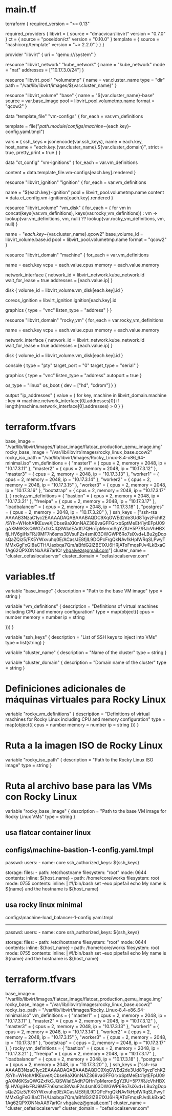 # main.tf
terraform {
  required_version = ">= 0.13"

  required_providers {
    libvirt = {
      source  = "dmacvicar/libvirt"
      version = "0.7.0"
    }
    ct = {
      source  = "poseidon/ct"
      version = "0.10.0"
    }
    template = {
      source  = "hashicorp/template"
      version = "~> 2.2.0"
    }
  }
}

provider "libvirt" {
  uri = "qemu:///system"
}

resource "libvirt_network" "kube_network" {
  name      = "kube_network"
  mode      = "nat"
  addresses = ["10.17.3.0/24"]
}

resource "libvirt_pool" "volumetmp" {
  name = var.cluster_name
  type = "dir"
  path = "/var/lib/libvirt/images/${var.cluster_name}"
}

resource "libvirt_volume" "base" {
  name   = "${var.cluster_name}-base"
  source = var.base_image
  pool   = libvirt_pool.volumetmp.name
  format = "qcow2"
}

data "template_file" "vm-configs" {
  for_each = var.vm_definitions

  template = file("${path.module}/configs/machine-${each.key}-config.yaml.tmpl")

  vars = {
    ssh_keys     = jsonencode(var.ssh_keys),
    name         = each.key,
    host_name    = "${each.key}.${var.cluster_name}.${var.cluster_domain}",
    strict       = true,
    pretty_print = true
  }
}

data "ct_config" "vm-ignitions" {
  for_each = var.vm_definitions

  content = data.template_file.vm-configs[each.key].rendered
}

resource "libvirt_ignition" "ignition" {
  for_each = var.vm_definitions

  name    = "${each.key}-ignition"
  pool    = libvirt_pool.volumetmp.name
  content = data.ct_config.vm-ignitions[each.key].rendered
}

resource "libvirt_volume" "vm_disk" {
  for_each = { for vm in concat(keys(var.vm_definitions), keys(var.rocky_vm_definitions)) : vm => lookup(var.vm_definitions, vm, null) ?? lookup(var.rocky_vm_definitions, vm, null) }

  name           = "${each.key}-${var.cluster_name}.qcow2"
  base_volume_id = libvirt_volume.base.id
  pool           = libvirt_pool.volumetmp.name
  format         = "qcow2"
}

resource "libvirt_domain" "machine" {
  for_each = var.vm_definitions

  name   = each.key
  vcpu   = each.value.cpus
  memory = each.value.memory

  network_interface {
    network_id     = libvirt_network.kube_network.id
    wait_for_lease = true
    addresses      = [each.value.ip]
  }

  disk {
    volume_id = libvirt_volume.vm_disk[each.key].id
  }

  coreos_ignition = libvirt_ignition.ignition[each.key].id

  graphics {
    type        = "vnc"
    listen_type = "address"
  }
}

resource "libvirt_domain" "rocky_vm" {
  for_each = var.rocky_vm_definitions

  name   = each.key
  vcpu   = each.value.cpus
  memory = each.value.memory

  network_interface {
    network_id     = libvirt_network.kube_network.id
    wait_for_lease = true
    addresses      = [each.value.ip]
  }

  disk {
    volume_id = libvirt_volume.vm_disk[each.key].id
  }

  console {
    type        = "pty"
    target_port = "0"
    target_type = "serial"
  }

  graphics {
    type        = "vnc"
    listen_type = "address"
    autoport    = true
  }

  os_type = "linux"
  os_boot {
    dev = ["hd", "cdrom"]
  }
}

output "ip_addresses" {
  value = { for key, machine in libvirt_domain.machine : key => machine.network_interface[0].addresses[0] if length(machine.network_interface[0].addresses) > 0 }
}

# terraform.tfvars
base_image       = "/var/lib/libvirt/images/flatcar_image/flatcar_production_qemu_image.img"
rocky_base_image = "/var/lib/libvirt/images/rocky_linux_base.qcow2"
rocky_iso_path   = "/var/lib/libvirt/images/Rocky_Linux-8.4-x86_64-minimal.iso"
vm_definitions = {
  "master1"   = { cpus = 2, memory = 2048, ip = "10.17.3.11" },
  "master2"   = { cpus = 2, memory = 2048, ip = "10.17.3.12" },
  "master3"   = { cpus = 2, memory = 2048, ip = "10.17.3.13" },
  "worker1"   = { cpus = 2, memory = 2048, ip = "10.17.3.14" },
  "worker2"   = { cpus = 2, memory = 2048, ip = "10.17.3.15" },
  "worker3"   = { cpus = 2, memory = 2048, ip = "10.17.3.16" },
  "bootstrap" = { cpus = 2, memory = 2048, ip = "10.17.3.17" },
}
rocky_vm_definitions = {
  "bastion"      = { cpus = 2, memory = 2048, ip = "10.17.3.21" },
  "freeipa"      = { cpus = 2, memory = 2048, ip = "10.17.3.17" },
  "loadbalancer" = { cpus = 2, memory = 2048, ip = "10.17.3.18" },
  "postgres"     = { cpus = 2, memory = 2048, ip = "10.17.3.20" },
}
ssh_keys       = ["ssh-rsa AAAAB3NzaC1yc2EAAAADAQABAAABAQDC9XqGWEd2de3Ud8TgvzFchK2/SYh+WHohA1KEuveXjCbse9aXKmNAZ369vaGFFGrxbSptMeEt41ytEFpU09gAXM6KSsQWGZxfkCJQSWIaIEAdft7QHnTpMeronSgYZIU+5P7/RJcVhHBXfjLHV6giHxFRJ9MF7n6sms38VsuF2s4smI03DWGWP6Ro7siXvd+LBu2gDqosQaZQiz5/FX5YWxvuhq0E/ACas/JE8fjIL9DQPcFrgQkNAv1kHpIWRqSLPwyTMMxGgFxGI8aCTH/Uaxbqa7Qm/aBfdG2lZBE1XU6HRjAToFmqsPJv4LkBxaC1Ag62QPXONNxAA97arICr vhgalvez@gmail.com"]
cluster_name   = "cluster_cefaslocalserver"
cluster_domain = "cefaslocalserver.com"
# variables.tf
variable "base_image" {
  description = "Path to the base VM image"
  type        = string
}

variable "vm_definitions" {
  description = "Definitions of virtual machines including CPU and memory configuration"
  type = map(object({
    cpus   = number
    memory = number
    ip     = string

  }))
}

variable "ssh_keys" {
  description = "List of SSH keys to inject into VMs"
  type        = list(string)
}

variable "cluster_name" {
  description = "Name of the cluster"
  type        = string
}

variable "cluster_domain" {
  description = "Domain name of the cluster"
  type        = string
}
# Definiciones adicionales de máquinas virtuales para Rocky Linux
variable "rocky_vm_definitions" {
  description = "Definitions of virtual machines for Rocky Linux including CPU and memory configuration"
  type = map(object({
    cpus   = number
    memory = number
    ip     = string
  }))
}

# Ruta a la imagen ISO de Rocky Linux
variable "rocky_iso_path" {
  description = "Path to the Rocky Linux ISO image"
  type        = string
}

# Ruta al archivo base para las VMs con Rocky Linux
variable "rocky_base_image" {
  description = "Path to the base VM image for Rocky Linux VMs"
  type        = string
}

## usa flatcar container linux
configs\machine-bastion-1-config.yaml.tmpl
---
passwd:
  users:
    - name: core
      ssh_authorized_keys: ${ssh_keys}

storage:
  files:
    - path: /etc/hostname
      filesystem: "root"
      mode: 0644
      contents:
        inline: ${host_name}
    - path: /home/core/works
      filesystem: root
      mode: 0755
      contents:
        inline: |
          #!/bin/bash
          set -euo pipefail
          echo My name is ${name} and the hostname is ${host_name}



## usa rocky linux minimal

configs\machine-load_balancer-1-config.yaml.tmpl

---
passwd:
  users:
    - name: core
      ssh_authorized_keys: ${ssh_keys}

storage:
  files:
    - path: /etc/hostname
      filesystem: "root"
      mode: 0644
      contents:
        inline: ${host_name}
    - path: /home/core/works
      filesystem: root
      mode: 0755
      contents:
        inline: |
          #!/bin/bash
          set -euo pipefail
          echo My name is ${name} and the hostname is ${host_name}





# terraform.tfvars
base_image       = "/var/lib/libvirt/images/flatcar_image/flatcar_production_qemu_image.img"
rocky_base_image = "/var/lib/libvirt/images/rocky_linux_base.qcow2"
rocky_iso_path   = "/var/lib/libvirt/images/Rocky_Linux-8.4-x86_64-minimal.iso"
vm_definitions = {
  "master1"   = { cpus = 2, memory = 2048, ip = "10.17.3.11" },
  "master2"   = { cpus = 2, memory = 2048, ip = "10.17.3.12" },
  "master3"   = { cpus = 2, memory = 2048, ip = "10.17.3.13" },
  "worker1"   = { cpus = 2, memory = 2048, ip = "10.17.3.14" },
  "worker2"   = { cpus = 2, memory = 2048, ip = "10.17.3.15" },
  "worker3"   = { cpus = 2, memory = 2048, ip = "10.17.3.16" },
  "bootstrap" = { cpus = 2, memory = 2048, ip = "10.17.3.17" },
}
rocky_vm_definitions = {
  "bastion"      = { cpus = 2, memory = 2048, ip = "10.17.3.21" },
  "freeipa"      = { cpus = 2, memory = 2048, ip = "10.17.3.17" },
  "loadbalancer" = { cpus = 2, memory = 2048, ip = "10.17.3.18" },
  "postgres"     = { cpus = 2, memory = 2048, ip = "10.17.3.20" },
}
ssh_keys       = ["ssh-rsa AAAAB3NzaC1yc2EAAAADAQABAAABAQDC9XqGWEd2de3Ud8TgvzFchK2/SYh+WHohA1KEuveXjCbse9aXKmNAZ369vaGFFGrxbSptMeEt41ytEFpU09gAXM6KSsQWGZxfkCJQSWIaIEAdft7QHnTpMeronSgYZIU+5P7/RJcVhHBXfjLHV6giHxFRJ9MF7n6sms38VsuF2s4smI03DWGWP6Ro7siXvd+LBu2gDqosQaZQiz5/FX5YWxvuhq0E/ACas/JE8fjIL9DQPcFrgQkNAv1kHpIWRqSLPwyTMMxGgFxGI8aCTH/Uaxbqa7Qm/aBfdG2lZBE1XU6HRjAToFmqsPJv4LkBxaC1Ag62QPXONNxAA97arICr vhgalvez@gmail.com"]
cluster_name   = "cluster_cefaslocalserver"
cluster_domain = "cefaslocalserver.com"
